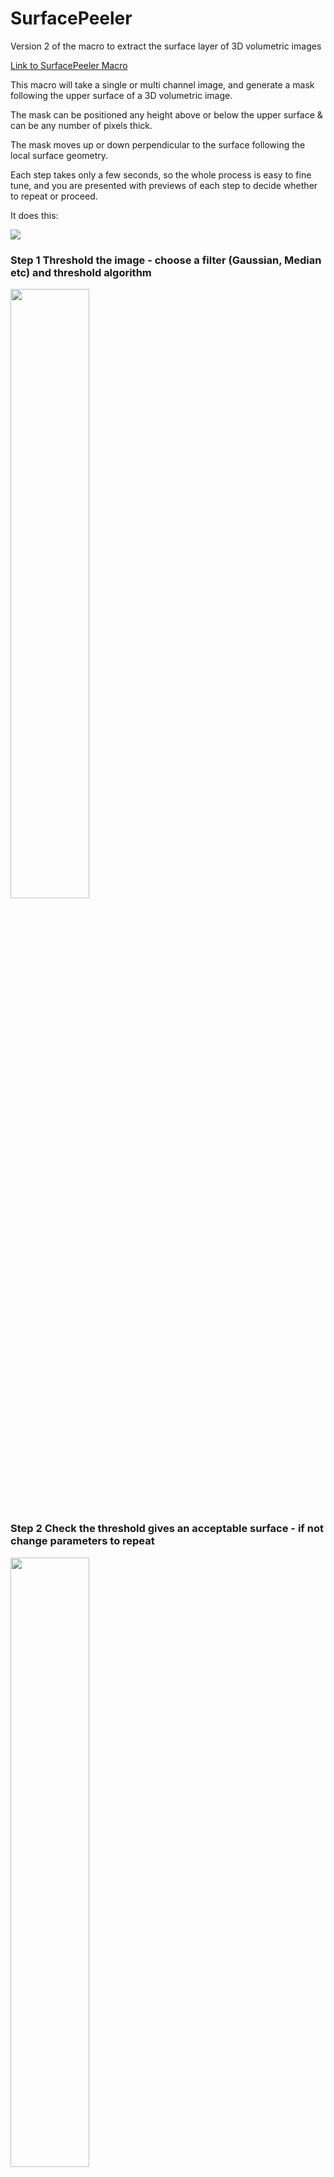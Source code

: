 # SurfacePeeler
Version 2 of the macro to extract the surface layer of 3D volumetric images

[Link to SurfacePeeler Macro](SurfacePeeler/blob/main/SurfacePeelerCombined_v206.ijm)

This macro will take a single or multi channel image, and generate a mask following the upper surface of a 3D volumetric image.

The mask can be positioned any height above or below the upper surface & can be any number of pixels thick.

The mask moves up or down perpendicular to the surface following the local surface geometry.

Each step takes only a few seconds, so the whole process is easy to fine tune, and you are presented with previews of each step to decide whether to repeat or proceed.

It does this:

<img src="https://github.com/DaleMoulding/Fiji-Macros/blob/master/Images/SurfExtPic2.gif">

### Step 1 Threshold the image - choose a filter (Gaussian, Median etc) and threshold algorithm
<img src="Images/001%20Combined%20multi%20channel%20image%20to%20threshold.JPG" width=50% height=50%>

### Step 2 Check the threshold gives an acceptable surface - if not change parameters to repeat
<img src="Images/002%20Check%20thresholding%20finds%20surface.JPG" width=50% height=50%>

You can zoom in and scroll through the slices to check the threshold gives a good surface
Don't worry if it isn't perfect, you can move it up or down and set it any thickness later...

<img src="Images/004a%20Zoom%20in%20on%20surface.JPG" width=50% height=50%>

You are asked whether you want to repeat the step or proceed

<img src="Images/003%20re-try%20threshold%20or%20proceed.JPG" width=50% height=50%>

### Step 3 Set the position of the surface layer to peel
-ve values are above the surface, 0 is the surface, +ve values go below the surface.

Here set at 0 to 4. (From the surface going 4 pixels into the sample)

All displacements are perpendicular to the surface, not just directly vertical.

<img src="Images/004%20set%20surface%20height.JPG" width=33% height=33%>
<img src="Images/004b1 surface set to 0to4pixels.JPG" width=50% height=50%>

You can set this any distance above the surface...  set it to start above the surface and go slightly below...

<img src="Images/004b extract above image.JPG" width=33% height=33%><img src="Images/005 Surface -4 to 4.JPG" width=33% height=33%>

extract a thicker layer...

<img src="Images/007 Surface 0 to 16.JPG" width=33% height=33%>

or any distance and thickness below the surface...

<img src="Images/009 Surface 6 to12.JPG" width=33% height=33%><img src="Images/008 16 to 20.JPG" width=33% height=33%>

### Step 4 Select the image you want to apply the mask to & a 3D contour layer is peeled from your image
<img src="Images/010 select the image to peel.JPG" width=50% height=50%>
<img src="Images/012 Result and mask.JPG">
You are also left with the mask images (single pixel thick surface countour, filled solid image, your adjusted surface peel mask) so you can save / use these again if you wish.

### All steps and settings (filters, threshold, surface positioning & timings) and recorded

<img src="Images/011 paramters and timings in the log.JPG">

Thanks to Stephane Verger for making [SurfCut](https://github.com/sverger/SurfCut) freely available. SurfacePeeler macro uses an adaptation of the cumulative maximal projection from SurfCut to generate a solid volume of the input image. 

Thanks to [Robert Haase](https://github.com/haesleinhuepf) for help with implementing fast erosions and dilations using Clij2 via the [Image.sc forum](https://forum.image.sc/t/clij-3d-maxima-or-3d-dilate-multiple-iterations-as-a-loop/57496).

Thanks to [Gabe Galea](https://www.ucl.ac.uk/child-health/research/developmental-biology-and-cancer/developmental-biology-birth-defects/website-profiles/staff) for test images.

___

## How it works

#### Filter and threshold the input image, use a simple binary erode, fill all pixels below the top surface, subtract to generate a 3D contour tracing the surface
Fill all pixels below top surface uses a Cumulative Maximal Projection based on Stepane Verger's [SurfCut](https://github.com/sverger/SurfCut)
<img src="Images/Slide1.JPG">

#### You can then adjust the thickness and placement of the 'peel' up or down to generate any thickness peel at any height perpendicalur to the surface
<img src="Images/Slide2.JPG">

#### A combination of Maximum or Minimum Filters are used to move the 'peel'. Here it is moved down below the surface...
<img src="Images/Slide3.JPG">

#### Here the upper bound of the peel is moved up above the surface, and the peel also expands below the surface...
<img src="Images/Slide4.JPG">

#### Here the 'peel' is moved up away from the surface...
<img src="Images/Slide5.JPG">

#### Maximum / Minimum filters are typically very slow. This macro uses the GPU and CLIJ2 to do it iteratively, 1 pixel at a time, using a sphere then a cube structuring element
This allows placement ofd the 'peel' at any position relative to the surface in seconds rather than minutes.
<img src="Images/Slide6.JPG">

